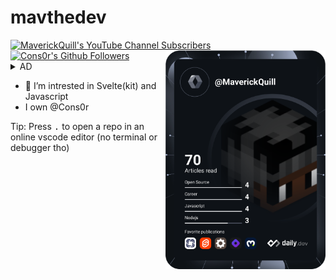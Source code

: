 # mavthedev

<div align="left">
 <a href="https://www.youtube.com/channel/UChx6UwGhyuZ_Ctp1xCXmh2A"><img alt="MaverickQuill's YouTube Channel Subscribers" src="https://img.shields.io/youtube/channel/subscribers/UChx6UwGhyuZ_Ctp1xCXmh2A?label=My%20Subscribers&style=for-the-badge"></a>
 <a href="https://github.com/Cons0r"><img alt="Cons0r's Github Followers" src="https://img.shields.io/badge/dynamic/json?color=%2392eb92&label=Consor&query=%24.followers&suffix=%20Followers&url=https%3A%2F%2Fapi.github.com%2Forgs%2FCons0r&style=for-the-badge"></a>
 <a href="https://app.daily.dev/MaverickQuill">
      <img 
      src="devcard.svg" 
      width="256"
      align="right" alt="MaverickQuill's Dev Card" />
 </a>
</div>
<details> 
 <summary>AD</summary>
 Want good servers with a free $5/month usage? try [railway](https://railway.app?referralCode=ToxikDevs), Ready to upgrade? go to your [account page](https://railway.app/account/billing), Scroll to "Upgrade to Developer Plan", add a valid card and hit upgrade  
 # More info about the plan
 *The plan does a verification charge each month, dont use a fake/empty card or it wont work!*
 The plan doesnt do any other charges than to verify the card has money, if your usage goes over $10 you will be charged whatever your extra usage is  
 </details>

- 👀 I’m intrested in Svelte(kit) and Javascript
- I own @Cons0r

Tip: Press <kbd>.</kbd> to open a repo in an online vscode editor (no terminal or debugger tho)
